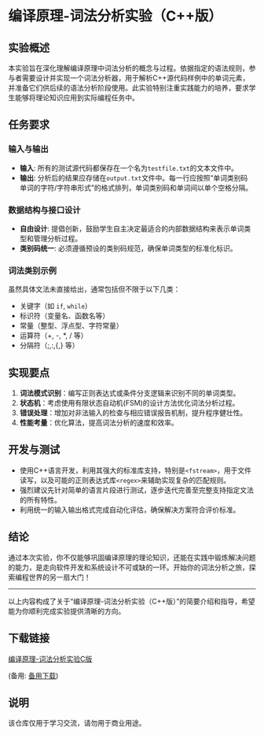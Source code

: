 # 编译原理-词法分析实验（C++版）

## 实验概述

本实验旨在深化理解编译原理中词法分析的概念与过程。依据指定的语法规则，参与者需要设计并实现一个词法分析器，用于解析C++源代码样例中的单词元素，并准备它们供后续的语法分析阶段使用。此实验特别注重实践能力的培养，要求学生能够将理论知识应用到实际编程任务中。

## 任务要求

### 输入与输出

- **输入**: 所有的测试源代码都保存在一个名为`testfile.txt`的文本文件中。
- **输出**: 分析后的结果应存储在`output.txt`文件中。每一行应按照“单词类别码 单词的字符/字符串形式”的格式排列，单词类别码和单词间以单个空格分隔。

### 数据结构与接口设计

- **自由设计**: 提倡创新，鼓励学生自主决定最适合的内部数据结构来表示单词类型和管理分析过程。
- **类别码统一**: 必须遵循预设的类别码规范，确保单词类型的标准化标识。

### 词法类别示例

虽然具体文法未直接给出，通常包括但不限于以下几类：
- 关键字（如 `if`, `while`）
- 标识符（变量名、函数名等）
- 常量（整型、浮点型、字符常量）
- 运算符（+, -, *, / 等）
- 分隔符（;,:,{,} 等）

## 实现要点

1. **词法模式识别**：编写正则表达式或条件分支逻辑来识别不同的单词类型。
2. **状态机**：考虑使用有限状态自动机(FSM)的设计方法优化词法分析过程。
3. **错误处理**：增加对非法输入的检查与相应错误报告机制，提升程序健壮性。
4. **性能考量**：优化算法，提高词法分析的速度和效率。

## 开发与测试

- 使用C++语言开发，利用其强大的标准库支持，特别是`<fstream>`，用于文件读写，以及可能的正则表达式库`<regex>`来辅助实现复杂的匹配规则。
- 强烈建议先针对简单的语言片段进行测试，逐步迭代完善至完整支持指定文法的所有特性。
- 利用统一的输入输出格式完成自动化评估，确保解决方案符合评价标准。

## 结论

通过本次实验，你不仅能够巩固编译原理的理论知识，还能在实践中锻炼解决问题的能力，是走向软件开发和系统设计不可或缺的一环。开始你的词法分析之旅，探索编程世界的另一扇大门！

---

以上内容构成了关于“编译原理-词法分析实验（C++版）”的简要介绍和指导，希望能为你顺利完成实验提供清晰的方向。

## 下载链接
[编译原理-词法分析实验C版](https://pan.quark.cn/s/4f80c5c7ffc0) 

(备用: [备用下载](https://pan.baidu.com/s/13ful-opF4BG3BefKNL-Smg?pwd=1234))

## 说明

该仓库仅用于学习交流，请勿用于商业用途。
